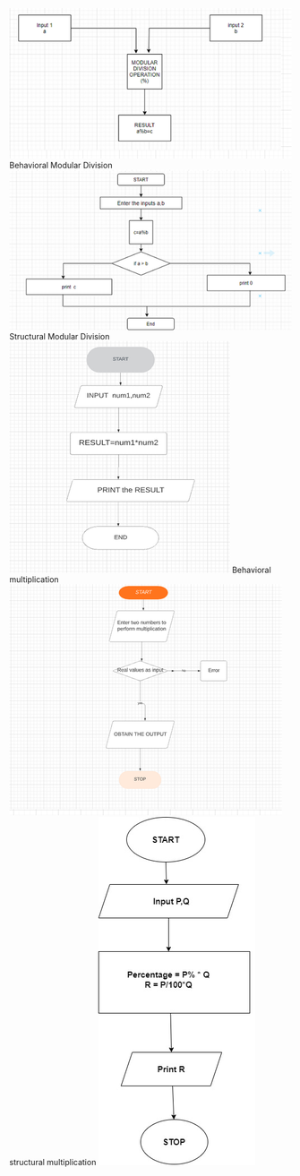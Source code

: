![modular behaviour](https://github.com/99003537/Calculator/blob/main/Design/low%20level%20Design/modularbehavioral.png)
Behavioral Modular Division 
![modular structural](https://github.com/99003537/Calculator/blob/main/Design/low%20level%20Design/modularstructural.png)
Structural Modular Division 
![multiplication Behvorial](https://github.com/99003537/Calculator/blob/main/Design/low%20level%20Design/multiplication_behavioral.png)
Behavioral multiplication
![multiplication structural](https://github.com/99003537/Calculator/blob/main/Design/low%20level%20Design/multiplication_structural.png)
structural multiplication
![alt text](https://github.com/99003537/Calculator/blob/main/Design/low%20level%20Design/Brhavioural%20diagram%20%20of%20percentage.jpg)
